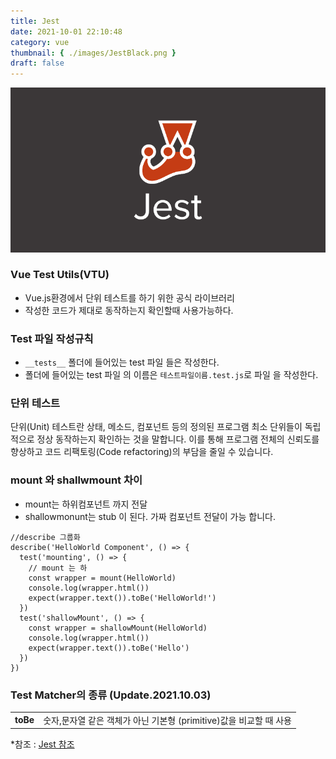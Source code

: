 ```yaml
---
title: Jest
date: 2021-10-01 22:10:48
category: vue
thumbnail: { ./images/JestBlack.png }
draft: false
---
```


![lifecycle](./images/JestBlack.png)

### Vue Test Utils(VTU)

- Vue.js환경에서 단위 테스트를 하기 위한 공식 라이브러리
- 작성한 코드가 제대로 동작하는지 확인할때 사용가능하다.

### Test 파일 작성규칙

- `__tests__` 폴더에 들어있는 test 파일 들은 작성한다.
- 폴더에 들어있는 test 파일 의 이름은 `테스트파일이름.test.js`로 파일 을 작성한다.

### 단위 테스트

단위(Unit) 테스트란 상태, 메소드, 컴포넌트 등의 정의된 프로그램 최소 단위들이 독립적으로 정상 동작하는지 확인하는 것을 말합니다.
이를 통해 프로그램 전체의 신뢰도를 향상하고 코드 리팩토링(Code refactoring)의 부담을 줄일 수 있습니다.

### mount 와 shallwmount 차이

- mount는 하위컴포넌트 까지 전달
- shallowmonunt는 stub 이 된다. 가짜 컴포넌트 전달이 가능 합니다.

```tsx
//describe 그룹화
describe('HelloWorld Component', () => {
  test('mounting', () => {
    // mount 는 하
    const wrapper = mount(HelloWorld)
    console.log(wrapper.html())
    expect(wrapper.text()).toBe('HelloWorld!')
  })
  test('shallowMount', () => {
    const wrapper = shallowMount(HelloWorld)
    console.log(wrapper.html())
    expect(wrapper.text()).toBe('Hello')
  })
})
```

### Test Matcher의 종류 (Update.2021.10.03)

|          |                                                                    |
| :------: | ------------------------------------------------------------------ |
| **toBe** | 숫자,문자열 같은 객체가 아닌 기본형 (primitive)값을 비교할 때 사용 |

\*참조 : [Jest 참조](https://jestjs.io/)
